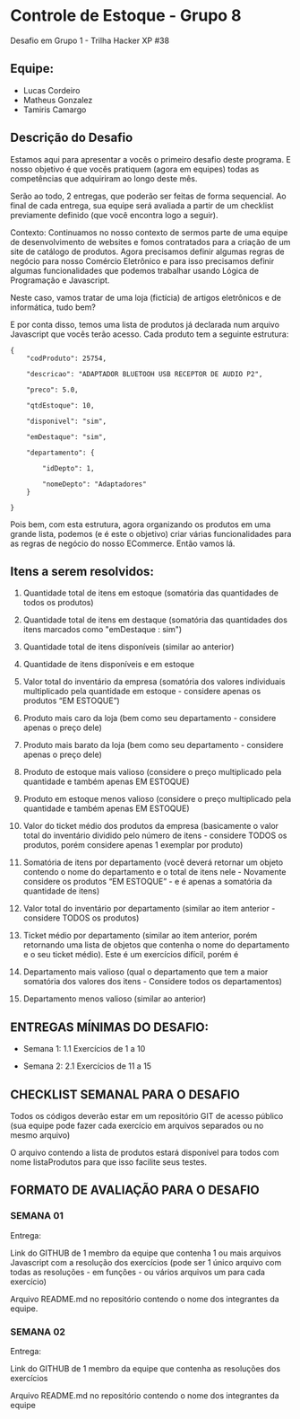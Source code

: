 # Controle de Estoque - Grupo 8
Desafio em Grupo 1 - Trilha Hacker XP #38

## Equipe:
- Lucas Cordeiro
- Matheus Gonzalez
- Tamiris Camargo

## Descrição do Desafio

Estamos aqui para apresentar a vocês o primeiro desafio deste programa. E nosso objetivo é que vocês pratiquem (agora em equipes) todas as competências que adquiriram ao longo deste mês.

Serão ao todo, 2 entregas, que poderão ser feitas de forma sequencial. Ao final de cada entrega, sua equipe será avaliada a partir de um checklist previamente definido (que você encontra logo a seguir).

Contexto: Continuamos no nosso contexto de sermos parte de uma equipe de desenvolvimento de websites e fomos contratados para a criação de um site de catálogo de produtos. Agora precisamos definir algumas regras de negócio para nosso Comércio Eletrônico e para isso precisamos definir algumas funcionalidades que podemos trabalhar usando Lógica de Programação e Javascript.

Neste caso, vamos tratar de uma loja (fictícia) de artigos eletrônicos e de informática, tudo bem?

E por conta disso, temos uma lista de produtos já declarada num arquivo Javascript que vocês terão acesso. Cada produto tem a seguinte estrutura:
```
{    
    "codProduto": 25754,

    "descricao": "ADAPTADOR BLUETOOH USB RECEPTOR DE AUDIO P2",

    "preco": 5.0,

    "qtdEstoque": 10,

    "disponivel": "sim",

    "emDestaque": "sim",

    "departamento": {

        "idDepto": 1,

        "nomeDepto": "Adaptadores"
    }

}
```
 

Pois bem, com esta estrutura, agora organizando os produtos em uma grande lista, podemos (e é este o objetivo) criar várias funcionalidades para as regras de negócio do nosso ECommerce. Então vamos lá.

## Itens a serem resolvidos:

1. Quantidade total de itens em estoque (somatória das quantidades de todos os produtos)

1. Quantidade total de itens em destaque (somatória das quantidades dos itens marcados como "emDestaque : sim")

1. Quantidade total de itens disponíveis (similar ao anterior)

1. Quantidade de itens disponíveis e em estoque

1. Valor total do inventário da empresa (somatória dos valores individuais multiplicado pela quantidade em estoque - considere apenas os produtos “EM ESTOQUE”)

1. Produto mais caro da loja (bem como seu departamento - considere apenas o preço dele)

1. Produto mais barato da loja (bem como seu departamento - considere apenas o preço dele)

1. Produto de estoque mais valioso (considere o preço multiplicado pela quantidade e também apenas EM ESTOQUE)

1. Produto em estoque menos valioso (considere o preço multiplicado pela quantidade e também apenas EM ESTOQUE)

1. Valor do ticket médio dos produtos da empresa (basicamente o valor total do inventário dividido pelo número de itens - considere TODOS os produtos, porém considere apenas 1 exemplar por produto)

1. Somatória de itens por departamento (você deverá retornar um objeto contendo o nome do departamento e o total de itens nele - Novamente considere os produtos “EM ESTOQUE” - e é apenas a somatória da quantidade de itens)

1. Valor total do inventário por departamento (similar ao item anterior - considere TODOS os produtos)

1. Ticket médio por departamento (similar ao item anterior, porém retornando uma lista de objetos que contenha o nome do departamento e o seu ticket médio). Este é um exercícios difícil, porém é 

1. Departamento mais valioso (qual o departamento que tem a maior somatória dos valores dos itens - Considere todos os departamentos)

1. Departamento menos valioso (similar ao anterior)

## ENTREGAS MÍNIMAS DO DESAFIO:

* Semana 1:
1.1 Exercícios de 1 a 10

* Semana 2:
2.1 Exercícios de 11 a 15

## CHECKLIST SEMANAL PARA O DESAFIO

Todos os códigos deverão estar em um repositório GIT de acesso público (sua equipe pode fazer cada exercício em arquivos separados ou no mesmo arquivo)

O arquivo contendo a lista de produtos estará disponível para todos com nome listaProdutos para que isso facilite seus testes.


## FORMATO DE AVALIAÇÃO PARA O DESAFIO

### SEMANA 01
Entrega: 

Link do GITHUB de 1 membro da equipe que contenha 1 ou mais arquivos Javascript com a resolução dos exercícios (pode ser 1 único arquivo com todas as resoluções - em funções - ou vários arquivos um para cada exercício)

Arquivo README.md no repositório contendo o nome dos integrantes da equipe.

 

### SEMANA 02
Entrega: 

Link do GITHUB de 1 membro da equipe que contenha as resoluções dos exercícios

Arquivo README.md no repositório contendo o nome dos integrantes da equipe